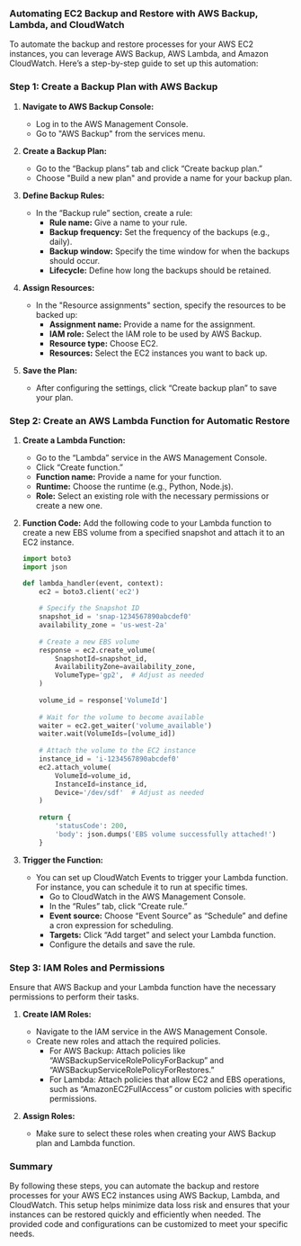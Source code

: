 ### Automating EC2 Backup and Restore with AWS Backup, Lambda, and CloudWatch

To automate the backup and restore processes for your AWS EC2 instances, you can leverage AWS Backup, AWS Lambda, and Amazon CloudWatch. Here’s a step-by-step guide to set up this automation:

### Step 1: Create a Backup Plan with AWS Backup

1. **Navigate to AWS Backup Console:**
   - Log in to the AWS Management Console.
   - Go to "AWS Backup" from the services menu.

2. **Create a Backup Plan:**
   - Go to the “Backup plans” tab and click “Create backup plan.”
   - Choose "Build a new plan" and provide a name for your backup plan.

3. **Define Backup Rules:**
   - In the “Backup rule” section, create a rule:
     - **Rule name:** Give a name to your rule.
     - **Backup frequency:** Set the frequency of the backups (e.g., daily).
     - **Backup window:** Specify the time window for when the backups should occur.
     - **Lifecycle:** Define how long the backups should be retained.

4. **Assign Resources:**
   - In the "Resource assignments" section, specify the resources to be backed up:
     - **Assignment name:** Provide a name for the assignment.
     - **IAM role:** Select the IAM role to be used by AWS Backup.
     - **Resource type:** Choose EC2.
     - **Resources:** Select the EC2 instances you want to back up.

5. **Save the Plan:**
   - After configuring the settings, click “Create backup plan” to save your plan.

### Step 2: Create an AWS Lambda Function for Automatic Restore

1. **Create a Lambda Function:**
   - Go to the “Lambda” service in the AWS Management Console.
   - Click “Create function.”
   - **Function name:** Provide a name for your function.
   - **Runtime:** Choose the runtime (e.g., Python, Node.js).
   - **Role:** Select an existing role with the necessary permissions or create a new one.

2. **Function Code:**
   Add the following code to your Lambda function to create a new EBS volume from a specified snapshot and attach it to an EC2 instance.

   ```python
   import boto3
   import json

   def lambda_handler(event, context):
       ec2 = boto3.client('ec2')
       
       # Specify the Snapshot ID
       snapshot_id = 'snap-1234567890abcdef0'
       availability_zone = 'us-west-2a'
       
       # Create a new EBS volume
       response = ec2.create_volume(
           SnapshotId=snapshot_id,
           AvailabilityZone=availability_zone,
           VolumeType='gp2',  # Adjust as needed
       )
       
       volume_id = response['VolumeId']
       
       # Wait for the volume to become available
       waiter = ec2.get_waiter('volume_available')
       waiter.wait(VolumeIds=[volume_id])
       
       # Attach the volume to the EC2 instance
       instance_id = 'i-1234567890abcdef0'
       ec2.attach_volume(
           VolumeId=volume_id,
           InstanceId=instance_id,
           Device='/dev/sdf'  # Adjust as needed
       )
       
       return {
           'statusCode': 200,
           'body': json.dumps('EBS volume successfully attached!')
       }
   ```

3. **Trigger the Function:**
   - You can set up CloudWatch Events to trigger your Lambda function. For instance, you can schedule it to run at specific times.
     - Go to CloudWatch in the AWS Management Console.
     - In the “Rules” tab, click “Create rule.”
     - **Event source:** Choose “Event Source” as “Schedule” and define a cron expression for scheduling.
     - **Targets:** Click “Add target” and select your Lambda function.
     - Configure the details and save the rule.

### Step 3: IAM Roles and Permissions

Ensure that AWS Backup and your Lambda function have the necessary permissions to perform their tasks.

1. **Create IAM Roles:**
   - Navigate to the IAM service in the AWS Management Console.
   - Create new roles and attach the required policies.
     - For AWS Backup: Attach policies like “AWSBackupServiceRolePolicyForBackup” and “AWSBackupServiceRolePolicyForRestores.”
     - For Lambda: Attach policies that allow EC2 and EBS operations, such as “AmazonEC2FullAccess” or custom policies with specific permissions.

2. **Assign Roles:**
   - Make sure to select these roles when creating your AWS Backup plan and Lambda function.

### Summary

By following these steps, you can automate the backup and restore processes for your AWS EC2 instances using AWS Backup, Lambda, and CloudWatch. This setup helps minimize data loss risk and ensures that your instances can be restored quickly and efficiently when needed. The provided code and configurations can be customized to meet your specific needs.
